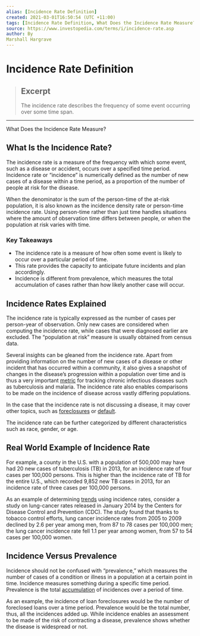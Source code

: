 ```yaml
---
alias: [Incidence Rate Definition]
created: 2021-03-01T16:50:54 (UTC +11:00)
tags: [Incidence Rate Definition, What Does the Incidence Rate Measure?]
source: https://www.investopedia.com/terms/i/incidence-rate.asp
author: By
Marshall Hargrave
---
```


# Incidence Rate Definition

> ## Excerpt
> The incidence rate describes the frequency of some event occurring over some time span.

---

What Does the Incidence Rate Measure?
## What Is the Incidence Rate?

The incidence rate is a measure of the frequency with which some event, such as a disease or accident, occurs over a specified time period. Incidence rate or “incidence” is numerically defined as the number of new cases of a disease within a time period, as a proportion of the number of people at risk for the disease.

When the denominator is the sum of the person-time of the at-risk population, it is also known as the incidence density rate or person-time incidence rate. Using person-time rather than just time handles situations where the amount of observation time differs between people, or when the population at risk varies with time.

### Key Takeaways

-   The incidence rate is a measure of how often some event is likely to occur over a particular period of time.
-   This rate provides the capacity to anticipate future incidents and plan accordingly.
-   Incidence is different from prevalence, which measures the total accumulation of cases rather than how likely another case will occur.

## Incidence Rates Explained

The incidence rate is typically expressed as the number of cases per person-year of observation. Only new cases are considered when computing the incidence rate, while cases that were diagnosed earlier are excluded. The “population at risk” measure is usually obtained from census data.

Several insights can be gleaned from the incidence rate. Apart from providing information on the number of new cases of a disease or other incident that has occurred within a community, it also gives a snapshot of changes in the disease’s progression within a population over time and is thus a very important [metric](https://www.investopedia.com/terms/m/metrics.asp) for tracking chronic infectious diseases such as tuberculosis and malaria. The incidence rate also enables comparisons to be made on the incidence of disease across vastly differing populations.

In the case that the incidence rate is not discussing a disease, it may cover other topics, such as [foreclosures](https://www.investopedia.com/terms/f/foreclosure.asp) or [default](https://www.investopedia.com/terms/d/default2.asp).

The incidence rate can be further categorized by different characteristics such as race, gender, or age.

## Real World Example of Incidence Rate

For example, a county in the U.S. with a population of 500,000 may have had 20 new cases of tuberculosis (TB) in 2013, for an incidence rate of four cases per 100,000 persons. This is higher than the incidence rate of TB for the entire U.S., which recorded 9,852 new TB cases in 2013, for an incidence rate of three cases per 100,000 persons.

As an example of determining [trends](https://www.investopedia.com/terms/t/trend.asp) using incidence rates, consider a study on lung-cancer rates released in January 2014 by the Centers for Disease Control and Prevention (CDC). The study found that thanks to tobacco control efforts, lung cancer incidence rates from 2005 to 2009 declined by 2.6 per year among men, from 87 to 78 cases per 100,000 men; the lung cancer incidence rate fell 1.1 per year among women, from 57 to 54 cases per 100,000 women.

## Incidence Versus Prevalence

Incidence should not be confused with “prevalence,” which measures the number of cases of a condition or illness in a population at a certain point in time. Incidence measures something during a specific time period. Prevalence is the total [accumulation](https://www.investopedia.com/terms/a/accumulation.asp) of incidences over a period of time.

As an example, the incidence of loan foreclosures would be the number of foreclosed loans over a time period. Prevalence would be the total number, thus, all the incidences added up. While incidence enables an assessment to be made of the risk of contracting a disease, prevalence shows whether the disease is widespread or not.

